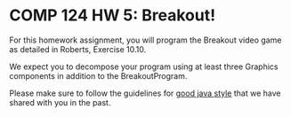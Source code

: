 COMP 124 HW 5:  Breakout!
==========================

For this homework assignment, you will program the Breakout video game as detailed in Roberts, Exercise 10.10.

We expect you to decompose your program using at least three Graphics components in addition to the BreakoutProgram.

Please make sure to follow the guidelines for [good java style](https://docs.google.com/document/d/1V8BM38WXnBuVvTPilZMVCSuITLVW5VEfPKHaJ3uCZgc/edit?usp=sharing) that we have shared with you in the past.

